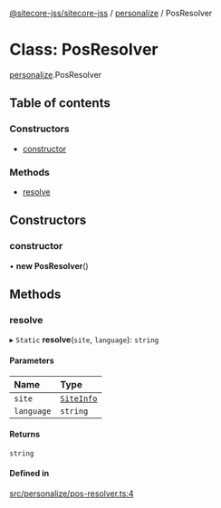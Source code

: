 [@sitecore-jss/sitecore-jss](../README.md) / [personalize](../modules/personalize.md) / PosResolver

# Class: PosResolver

[personalize](../modules/personalize.md).PosResolver

## Table of contents

### Constructors

- [constructor](personalize.PosResolver.md#constructor)

### Methods

- [resolve](personalize.PosResolver.md#resolve)

## Constructors

### constructor

• **new PosResolver**()

## Methods

### resolve

▸ `Static` **resolve**(`site`, `language`): `string`

#### Parameters

| Name | Type |
| :------ | :------ |
| `site` | [`SiteInfo`](../modules/site.md#siteinfo) |
| `language` | `string` |

#### Returns

`string`

#### Defined in

[src/personalize/pos-resolver.ts:4](https://github.com/Sitecore/jss/blob/6aed76ced/packages/sitecore-jss/src/personalize/pos-resolver.ts#L4)
